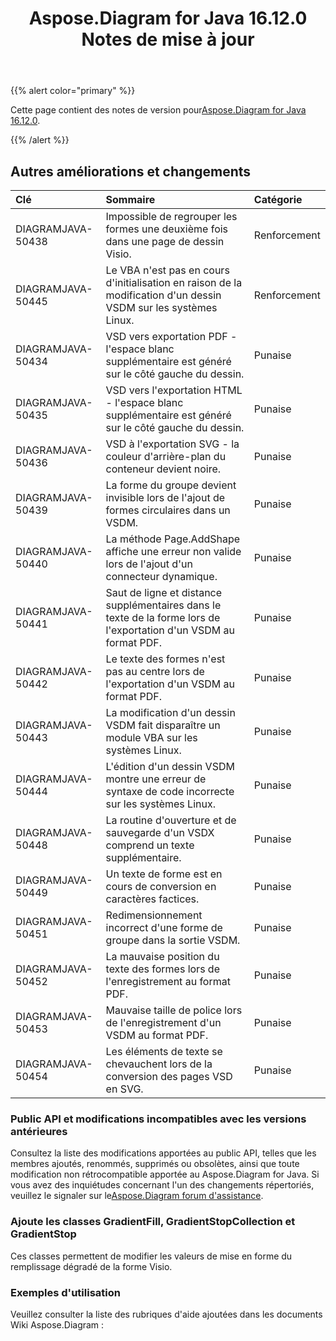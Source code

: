 ﻿---
title: Aspose.Diagram for Java 16.12.0 Notes de mise à jour
type: docs
weight: 10
url: /fr/java/aspose-diagram-for-java-16-12-0-release-notes/
---
{{% alert color="primary" %}} 

 Cette page contient des notes de version pour[Aspose.Diagram for Java 16.12.0](https://docs.aspose.com/diagram/java/aspose-diagram-for-java-16-12-0-release-notes/).

{{% /alert %}} 
## **Autres améliorations et changements**

|**Clé**|**Sommaire**|**Catégorie**|
|:- |:- |:- |
|DIAGRAMJAVA-50438|Impossible de regrouper les formes une deuxième fois dans une page de dessin Visio.|Renforcement|
|DIAGRAMJAVA-50445|Le VBA n'est pas en cours d'initialisation en raison de la modification d'un dessin VSDM sur les systèmes Linux.|Renforcement|
|DIAGRAMJAVA-50434|VSD vers exportation PDF - l'espace blanc supplémentaire est généré sur le côté gauche du dessin.|Punaise|
|DIAGRAMJAVA-50435|VSD vers l'exportation HTML - l'espace blanc supplémentaire est généré sur le côté gauche du dessin.|Punaise|
|DIAGRAMJAVA-50436|VSD à l'exportation SVG - la couleur d'arrière-plan du conteneur devient noire.|Punaise|
|DIAGRAMJAVA-50439|La forme du groupe devient invisible lors de l'ajout de formes circulaires dans un VSDM.|Punaise|
|DIAGRAMJAVA-50440|La méthode Page.AddShape affiche une erreur non valide lors de l'ajout d'un connecteur dynamique.|Punaise|
|DIAGRAMJAVA-50441|Saut de ligne et distance supplémentaires dans le texte de la forme lors de l'exportation d'un VSDM au format PDF.|Punaise|
|DIAGRAMJAVA-50442|Le texte des formes n'est pas au centre lors de l'exportation d'un VSDM au format PDF.|Punaise|
|DIAGRAMJAVA-50443|La modification d'un dessin VSDM fait disparaître un module VBA sur les systèmes Linux.|Punaise|
|DIAGRAMJAVA-50444|L'édition d'un dessin VSDM montre une erreur de syntaxe de code incorrecte sur les systèmes Linux.|Punaise|
|DIAGRAMJAVA-50448|La routine d'ouverture et de sauvegarde d'un VSDX comprend un texte supplémentaire.|Punaise|
|DIAGRAMJAVA-50449|Un texte de forme est en cours de conversion en caractères factices.|Punaise|
|DIAGRAMJAVA-50451|Redimensionnement incorrect d'une forme de groupe dans la sortie VSDM.|Punaise|
|DIAGRAMJAVA-50452|La mauvaise position du texte des formes lors de l'enregistrement au format PDF.|Punaise|
|DIAGRAMJAVA-50453|Mauvaise taille de police lors de l'enregistrement d'un VSDM au format PDF.|Punaise|
|DIAGRAMJAVA-50454|Les éléments de texte se chevauchent lors de la conversion des pages VSD en SVG.|Punaise|
### **Public API et modifications incompatibles avec les versions antérieures**
Consultez la liste des modifications apportées au public API, telles que les membres ajoutés, renommés, supprimés ou obsolètes, ainsi que toute modification non rétrocompatible apportée au Aspose.Diagram for Java. Si vous avez des inquiétudes concernant l'un des changements répertoriés, veuillez le signaler sur le[Aspose.Diagram forum d'assistance](https://forum.aspose.com/c/diagram/17).
### **Ajoute les classes GradientFill, GradientStopCollection et GradientStop**
Ces classes permettent de modifier les valeurs de mise en forme du remplissage dégradé de la forme Visio.
### **Exemples d'utilisation**
Veuillez consulter la liste des rubriques d'aide ajoutées dans les documents Wiki Aspose.Diagram :
